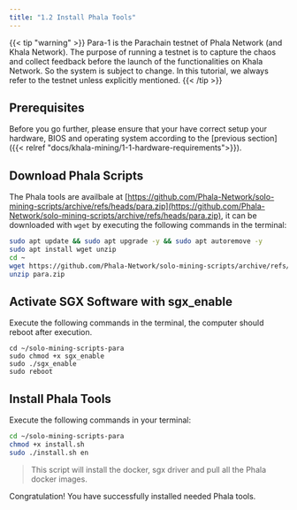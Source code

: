 ```yaml
---
title: "1.2 Install Phala Tools"
---
```


{{< tip "warning" >}}
Para-1 is the Parachain testnet of Phala Network (and Khala Network). The purpose of running a testnet is to capture the chaos and collect feedback before the launch of the functionalities on Khala Network. So the system is subject to change. In this tutorial, we always refer to the testnet unless explicitly mentioned.
{{< /tip >}}

## Prerequisites

Before you go further, please ensure that your have correct setup your hardware, BIOS and operating system according to the [previous section]({{< relref "docs/khala-mining/1-1-hardware-requirements">}}).

## Download Phala Scripts

The Phala tools are availbale at [https://github.com/Phala-Network/solo-mining-scripts/archive/refs/heads/para.zip](https://github.com/Phala-Network/solo-mining-scripts/archive/refs/heads/para.zip), it can be downloaded with `wget` by executing the following commands in the terminal:

```bash
sudo apt update && sudo apt upgrade -y && sudo apt autoremove -y
sudo apt install wget unzip
cd ~
wget https://github.com/Phala-Network/solo-mining-scripts/archive/refs/heads/para.zip
unzip para.zip
```

## Activate SGX Software with sgx_enable
Execute the following commands in the terminal, the computer should reboot after execution.

```shell
cd ~/solo-mining-scripts-para
sudo chmod +x sgx_enable
sudo ./sgx_enable
sudo reboot
```

## Install Phala Tools

Execute the following commands in your terminal:

```bash
cd ~/solo-mining-scripts-para
chmod +x install.sh
sudo ./install.sh en
```
> This script will install the docker, sgx driver and pull all the Phala docker images.

Congratulation! You have successfully installed needed Phala tools.
